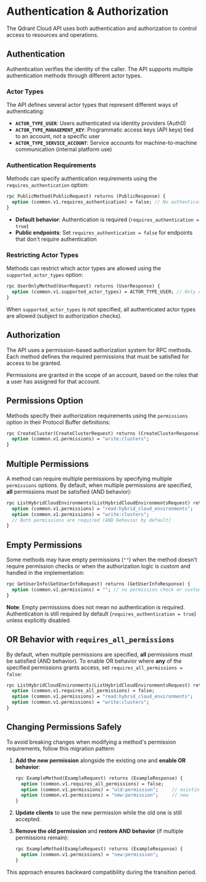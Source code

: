 # Authentication & Authorization

The Qdrant Cloud API uses both authentication and authorization to control access to resources and operations.

## Authentication

Authentication verifies the identity of the caller. The API supports multiple authentication methods through different actor types.

### Actor Types

The API defines several actor types that represent different ways of authenticating:

- **`ACTOR_TYPE_USER`**: Users authenticated via identity providers (Auth0)
- **`ACTOR_TYPE_MANAGEMENT_KEY`**: Programmatic access keys (API keys) tied to an account, not a specific user
- **`ACTOR_TYPE_SERVICE_ACCOUNT`**: Service accounts for machine-to-machine communication (internal platform use)

### Authentication Requirements

Methods can specify authentication requirements using the `requires_authentication` option:

```protobuf
rpc PublicMethod(PublicRequest) returns (PublicResponse) {
  option (common.v1.requires_authentication) = false; // No authentication required
}
```

- **Default behavior**: Authentication is required (`requires_authentication = true`)
- **Public endpoints**: Set `requires_authentication = false` for endpoints that don't require authentication

### Restricting Actor Types

Methods can restrict which actor types are allowed using the `supported_actor_types` option:

```protobuf
rpc UserOnlyMethod(UserRequest) returns (UserResponse) {
  option (common.v1.supported_actor_types) = ACTOR_TYPE_USER; // Only users allowed
}
```

When `supported_actor_types` is not specified, all authenticated actor types are allowed (subject to authorization checks).

## Authorization

The API uses a permission-based authorization system for RPC methods. Each method defines the required permissions that must be satisfied for access to be granted.

Permissions are granted in the scope of an account, based on the roles that a user has assigned for that account.

## Permissions Option

Methods specify their authorization requirements using the `permissions` option in their Protocol Buffer definitions:

```protobuf
rpc CreateCluster(CreateClusterRequest) returns (CreateClusterResponse) {
  option (common.v1.permissions) = "write:clusters";
}
```

## Multiple Permissions

A method can require multiple permissions by specifying multiple `permissions` options. By default, when multiple permissions are specified, **all** permissions must be satisfied (AND behavior):

```protobuf
rpc ListHybridCloudEnvironments(ListHybridCloudEnvironmentsRequest) returns (ListHybridCloudEnvironmentsResponse) {
  option (common.v1.permissions) = "read:hybrid_cloud_environments";
  option (common.v1.permissions) = "write:clusters";
  // Both permissions are required (AND behavior by default)
}
```

## Empty Permissions

Some methods may have empty permissions (`""`) when the method doesn't require permission checks or when the authorization logic is custom and handled in the implementation:

```protobuf
rpc GetUserInfo(GetUserInfoRequest) returns (GetUserInfoResponse) {
  option (common.v1.permissions) = ""; // no permission check or custom logic in implementation
}
```

**Note**: Empty permissions does not mean no authentication is required. Authentication is still required by default (`requires_authentication = true`) unless explicitly disabled.

## OR Behavior with `requires_all_permissions`

By default, when multiple permissions are specified, **all** permissions must be satisfied (AND behavior). To enable OR behavior where **any** of the specified permissions grants access, set `requires_all_permissions = false`:

```protobuf
rpc ListHybridCloudEnvironments(ListHybridCloudEnvironmentsRequest) returns (ListHybridCloudEnvironmentsResponse) {
  option (common.v1.requires_all_permissions) = false;
  option (common.v1.permissions) = "read:hybrid_cloud_environments";
  option (common.v1.permissions) = "write:clusters";
}
```

## Changing Permissions Safely

To avoid breaking changes when modifying a method's permission requirements, follow this migration pattern:

1. **Add the new permission** alongside the existing one and **enable OR behavior**:
   ```protobuf
   rpc ExampleMethod(ExampleRequest) returns (ExampleResponse) {
     option (common.v1.requires_all_permissions) = false;
     option (common.v1.permissions) = "old:permission";     // existing
     option (common.v1.permissions) = "new:permission";     // new
   }
   ```

2. **Update clients** to use the new permission while the old one is still accepted.

3. **Remove the old permission** and **restore AND behavior** (if multiple permissions remain):
   ```protobuf
   rpc ExampleMethod(ExampleRequest) returns (ExampleResponse) {
     option (common.v1.permissions) = "new:permission";
   }
   ```

This approach ensures backward compatibility during the transition period.
